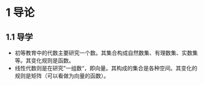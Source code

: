 # 1 导论

## 1.1 导学

- 初等教育中的代数主要研究一个数。其集合构成自然数集、有理数集、实数集等。其变化规则是函数。
- 线性代数则是在研究”一组数“，即向量。其构成的集合是各种空间。其变化的规则是矩阵（可以看做为向量的函数）。